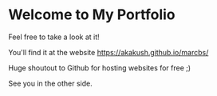 # Welcome to My Portfolio

Feel free to take a look at it! 

You'll find it at the website https://akakush.github.io/marcbs/

Huge shoutout to Github for hosting websites for free ;)

See you in the other side.